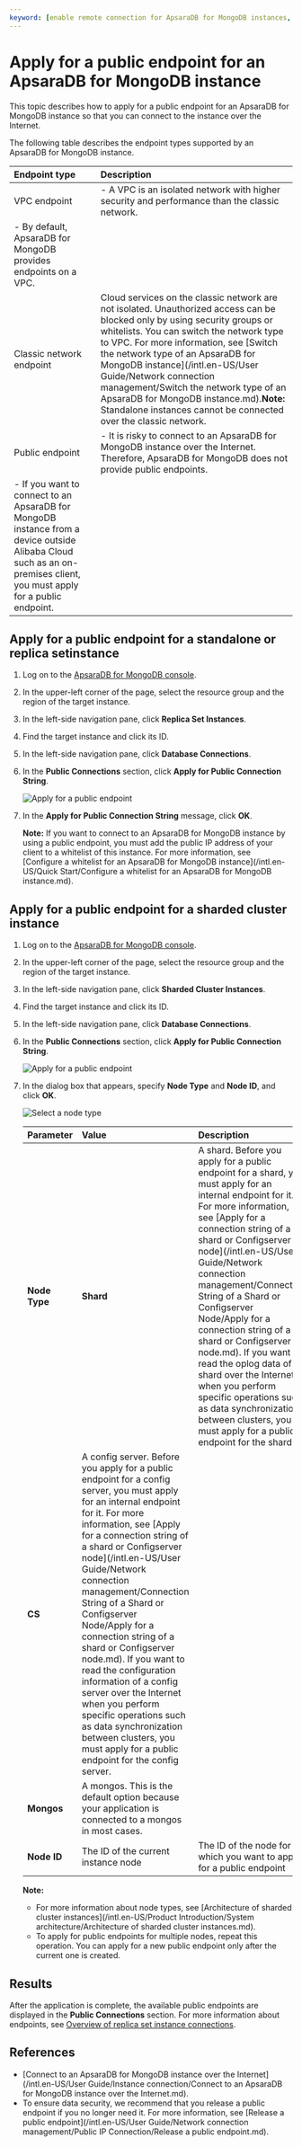 ```yaml
---
keyword: [enable remote connection for ApsaraDB for MongoDB instances, connect to ApsaraDB for MongoDB instances over the Internet]
---
```


# Apply for a public endpoint for an ApsaraDB for MongoDB instance

This topic describes how to apply for a public endpoint for an ApsaraDB for MongoDB instance so that you can connect to the instance over the Internet.

The following table describes the endpoint types supported by an ApsaraDB for MongoDB instance.

|Endpoint type|Description|
|:------------|:----------|
|VPC endpoint|-   A VPC is an isolated network with higher security and performance than the classic network.
-   By default, ApsaraDB for MongoDB provides endpoints on a VPC. |
|Classic network endpoint|Cloud services on the classic network are not isolated. Unauthorized access can be blocked only by using security groups or whitelists. You can switch the network type to VPC. For more information, see [Switch the network type of an ApsaraDB for MongoDB instance](/intl.en-US/User Guide/Network connection management/Switch the network type of an ApsaraDB for MongoDB instance.md).**Note:** Standalone instances cannot be connected over the classic network. |
|Public endpoint|-   It is risky to connect to an ApsaraDB for MongoDB instance over the Internet. Therefore, ApsaraDB for MongoDB does not provide public endpoints.
-   If you want to connect to an ApsaraDB for MongoDB instance from a device outside Alibaba Cloud such as an on-premises client, you must apply for a public endpoint. |

## Apply for a public endpoint for a standalone or replica setinstance

1.  Log on to the [ApsaraDB for MongoDB console](https://mongodb.console.aliyun.com/).

2.  In the upper-left corner of the page, select the resource group and the region of the target instance.

3.  In the left-side navigation pane, click **Replica Set Instances**.

4.  Find the target instance and click its ID.

5.  In the left-side navigation pane, click **Database Connections**.

6.  In the **Public Connections** section, click **Apply for Public Connection String**.

    ![Apply for a public endpoint](https://static-aliyun-doc.oss-accelerate.aliyuncs.com/assets/img/en-US/0910008061/p88063.png)

7.  In the **Apply for Public Connection String** message, click **OK**.

    **Note:** If you want to connect to an ApsaraDB for MongoDB instance by using a public endpoint, you must add the public IP address of your client to a whitelist of this instance. For more information, see [Configure a whitelist for an ApsaraDB for MongoDB instance](/intl.en-US/Quick Start/Configure a whitelist for an ApsaraDB for MongoDB instance.md).


## Apply for a public endpoint for a sharded cluster instance

1.  Log on to the [ApsaraDB for MongoDB console](https://mongodb.console.aliyun.com/).

2.  In the upper-left corner of the page, select the resource group and the region of the target instance.

3.  In the left-side navigation pane, click **Sharded Cluster Instances**.

4.  Find the target instance and click its ID.

5.  In the left-side navigation pane, click **Database Connections**.

6.  In the **Public Connections** section, click **Apply for Public Connection String**.

    ![Apply for a public endpoint](https://static-aliyun-doc.oss-accelerate.aliyuncs.com/assets/img/en-US/8278317951/p37037.png)

7.  In the dialog box that appears, specify **Node Type** and **Node ID**, and click **OK**.

    ![Select a node type](https://static-aliyun-doc.oss-accelerate.aliyuncs.com/assets/img/en-US/8278317951/p59647.png)

    |Parameter|Value|Description|
    |:--------|:----|:----------|
    |**Node Type**|**Shard**|A shard. Before you apply for a public endpoint for a shard, you must apply for an internal endpoint for it. For more information, see [Apply for a connection string of a shard or Configserver node](/intl.en-US/User Guide/Network connection management/Connection String of a Shard or Configserver Node/Apply for a connection string of a shard or Configserver node.md). If you want to read the oplog data of a shard over the Internet when you perform specific operations such as data synchronization between clusters, you must apply for a public endpoint for the shard. |
    |**CS**|A config server. Before you apply for a public endpoint for a config server, you must apply for an internal endpoint for it. For more information, see [Apply for a connection string of a shard or Configserver node](/intl.en-US/User Guide/Network connection management/Connection String of a Shard or Configserver Node/Apply for a connection string of a shard or Configserver node.md). If you want to read the configuration information of a config server over the Internet when you perform specific operations such as data synchronization between clusters, you must apply for a public endpoint for the config server. |
    |**Mongos**|A mongos. This is the default option because your application is connected to a mongos in most cases.|
    |**Node ID**|The ID of the current instance node|The ID of the node for which you want to apply for a public endpoint|

    **Note:**

    -   For more information about node types, see [Architecture of sharded cluster instances](/intl.en-US/Product Introduction/System architecture/Architecture of sharded cluster instances.md).
    -   To apply for public endpoints for multiple nodes, repeat this operation. You can apply for a new public endpoint only after the current one is created.

## Results

After the application is complete, the available public endpoints are displayed in the **Public Connections** section. For more information about endpoints, see [Overview of replica set instance connections]().

## References

-   [Connect to an ApsaraDB for MongoDB instance over the Internet](/intl.en-US/User Guide/Instance connection/Connect to an ApsaraDB for MongoDB instance over the Internet.md).
-   To ensure data security, we recommend that you release a public endpoint if you no longer need it. For more information, see [Release a public endpoint](/intl.en-US/User Guide/Network connection management/Public IP Connection/Release a public endpoint.md).

